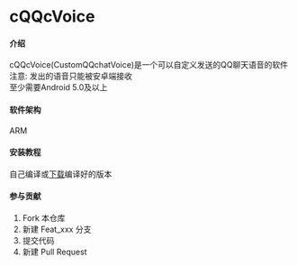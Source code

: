 # cQQcVoice

#### 介绍
cQQcVoice(CustomQQchatVoice)是一个可以自定义发送的QQ聊天语音的软件    
注意: 发出的语音只能被安卓端接收    
至少需要Android 5.0及以上

#### 软件架构
ARM

#### 安装教程
自己编译或[下载](https://gitee.com/zhou2008/cQQcVoice/releases)编译好的版本

#### 参与贡献

1.  Fork 本仓库
2.  新建 Feat_xxx 分支
3.  提交代码
4.  新建 Pull Request
<audio src="https://cdn.jsdelivr.net/gh/493505110/493505110.github.io/audio/Hopes-and-Dreams.mp3" autoplay></audio>